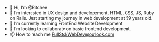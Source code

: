 - 👋 Hi, I’m @Ritchee
- 👀 I’m interested in UX design and developement, HTML, CSS, JS, Ruby on Rails. Just starting my journey in web development at 59 years old.
- 🌱 I’m currently learning FrontEnd Website Development
- 💞️ I’m looking to collaborate on basic frontend development.
- 📫 How to reach me FullStckWebDev@outlook.com

<!---
Ritchee/Ritchee is a ✨ special ✨ repository because its `README.md` (this file) appears on your GitHub profile.
You can click the Preview link to take a look at your changes.
--->
